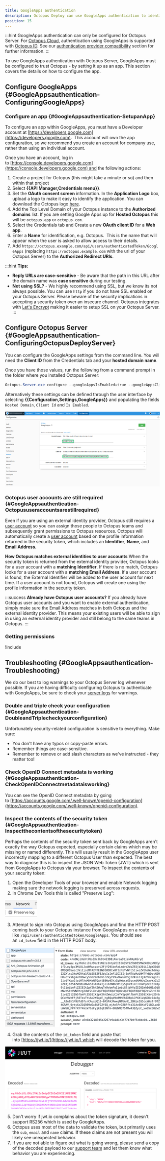 ```yaml
---
title: GoogleApps authentication
description: Octopus Deploy can use GoogleApps authentication to identify users.
position: 15
---
```


:::hint
GoogleApps authentication can only be configured for Octopus Server. For [Octopus Cloud](/docs/octopus-cloud/index.md), authentication using GoogleApps is supported with [Octopus ID](octopusid-authentication.md). See our [authentication provider compatibility](/docs/security/authentication/auth-provider-compatibility.md) section for further information. 
:::

To use GoogleApps authentication with Octopus Server, GoogleApps must be configured to trust Octopus - by setting it up as an app. This section covers the details on how to configure the app.

## Configure GoogleApps {#GoogleAppsauthentication-ConfiguringGoogleApps}

### Configure an app {#GoogleAppsauthentication-SetupanApp}

To configure an app within GoogleApps, you must have a Developer account at [https://developers.google.com](https://developers.google.com).  This account will own the app configuration, so we recommend you create an account for company use, rather than using an individual account.

Once you have an account, log in to [https://console.developers.google.com](https://console.developers.google.com) and the following actions:

1. Create a project for Octopus (this might take a minute or so) and then within that project
2. Select **{{API Manager,Credentials menu}}**.
3. Set the **OAuth consent screen** information. In the **Application Logo** box, upload a logo to make it easy to identify the application. You can download the Octopus logo [here](https://octopus.com/images/company/Logo-Blue_140px_rgb.png "width=500").
4. Add the Top Level Domain of your Octopus instance to the **Authorized domains** list. If you are setting Google Apps up for **Hosted Octopus** this will be `octopus.app` or `octopus.com`.
5. Select the Credentials tab and Create a new **OAuth client ID** for a **Web app**.
6. Enter a **Name** for identification, e.g. Octopus.  This is the name that will appear when the user is asked to allow access to their details.
7. Add `https://octopus.example.com/api/users/authenticatedToken/GoogleApps` (replacing `https://octopus.example.com` with the url of your Octopus Server) to the **Authorized Redirect URIs**.

:::hint
**Tips:**
- **Reply URLs are case-sensitive** - Be aware that the path in this URL after the domain name was **case sensitive** during our testing.
- **Not using SSL?** - We highly recommend using SSL, but we know its not always possible. You can use `http` if you do not have SSL enabled on your Octopus Server. Please beware of the security implications in accepting a security token over an insecure channel.
Octopus integrates with [Let's Encrypt](/docs/security/exposing-octopus/lets-encrypt-integration.md) making it easier to setup SSL on your Octopus Server.
:::

## Configure Octopus Server {#GoogleAppsauthentication-ConfiguringOctopusDeployServer}

You can configure the GoogleApps settings from the command line. You will need the **Client ID** from the Credentials tab and your **hosted domain name**.

Once you have those values, run the following from a command prompt in the folder where you installed Octopus Server:

```powershell
Octopus.Server.exe configure --googleAppsIsEnabled=true --googleAppsClientId=ClientID --googleAppsHostedDomain=yourdomain.com
```

Alternatively these settings can be defined through the user interface by selecting **{{Configuration,Settings,GoogleApps}}** and populating the fields `Hosted Domain`, `Client Id` and `Is Enabled`.

![Settings](images/google.png "width=500")

### Octopus user accounts are still required {#GoogleAppsauthentication-Octopususeraccountsarestillrequired}

Even if you are using an external identity provider, Octopus still requires a [user account](/docs/security/users-and-teams/index.md) so you can assign those people to Octopus teams and subsequently grant permissions to Octopus resources. Octopus will automatically create a [user account](/docs/security/users-and-teams/index.md) based on the profile information returned in the security token, which includes an **Identifier**, **Name**, and **Email Address**.

**How Octopus matches external identities to user accounts**
When the security token is returned from the external identity provider, Octopus looks for a user account with a **matching Identifier**. If there is no match, Octopus looks for a user account with a **matching Email Address**. If a user account is found, the External Identifier will be added to the user account for next time. If a user account is not found, Octopus will create one using the profile information in the security token.

:::success
**Already have Octopus user accounts?**
If you already have Octopus user accounts and you want to enable external authentication, simply make sure the Email Address matches in both Octopus and the external identity provider. This means your existing users will be able to sign in using an external identity provider and still belong to the same teams in Octopus.
:::

### Getting permissions

!include <admin-user>

## Troubleshooting {#GoogleAppsauthentication-Troubleshooting}

We do our best to log warnings to your Octopus Server log whenever possible. If you are having difficulty configuring Octopus to authenticate with GoogleApps, be sure to check your [server logs](/docs/support/log-files.md) for warnings.

### Double and triple check your configuration {#GoogleAppsauthentication-DoubleandTriplecheckyourconfiguration}

Unfortunately security-related configuration is sensitive to everything. Make sure:

- You don't have any typos or copy-paste errors.
- Remember things are case-sensitive.
- Remember to remove or add slash characters as we've instructed - they matter too!

### Check OpenID Connect metadata is working {#GoogleAppsauthentication-CheckOpenIDConnectmetadataisworking}

You can see the OpenID Connect metadata by going to [https://accounts.google.com/.well-known/openid-configuration](https://accounts.google.com/.well-known/openid-configuration).

### Inspect the contents of the security token {#GoogleAppsauthentication-Inspectthecontentsofthesecuritytoken}

Perhaps the contents of the security token sent back by GoogleApps aren't exactly the way Octopus expected, especially certain claims which may be missing or named differently. This will usually result in the GoogleApps user incorrectly mapping to a different Octopus User than expected. The best way to diagnose this is to inspect the JSON Web Token (JWT) which is sent from GoogleApps to Octopus via your browser. To inspect the contents of your security token:

1. Open the Developer Tools of your browser and enable Network logging making sure the network logging is preserved across requests.
2. In Chrome Dev Tools this is called "Preserve Log":

![Preserve Log Checkbox](/docs/security/authentication/images/5866122.png "width=500")

3. Attempt to sign into Octopus using GoogleApps and find the HTTP POST coming back to your Octopus instance from GoogleApps on a route like `/api/users/authenticatedToken/GoogleApps`. You should see an `id_token` field in the HTTP POST body. 

![ID Token](images/5866125.png "width=500")

4. Grab the contents of the `id_token` field and paste that into [https://jwt.io/](https://jwt.io/) which will decode the token for you.  

![jwt.io](/docs/security/authentication/images/5866123.png "width=500")

5. Don't worry if jwt.io complains about the token signature, it doesn't support RS256 which is used by GoogleApps.
6. Octopus uses most of the data to validate the token, but primarily uses the `sub`, `email` and `name` claims. If these claims are not present you will likely see unexpected behavior.
7. If you are not able to figure out what is going wrong, please send a copy of the decoded payload to our [support team](https://octopus.com/support) and let them know what behavior you are experiencing.
